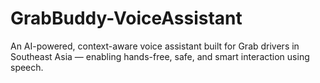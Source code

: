# GrabBuddy-VoiceAssistant
An AI-powered, context-aware voice assistant built for Grab drivers in Southeast Asia — enabling hands-free, safe, and smart interaction using speech.
